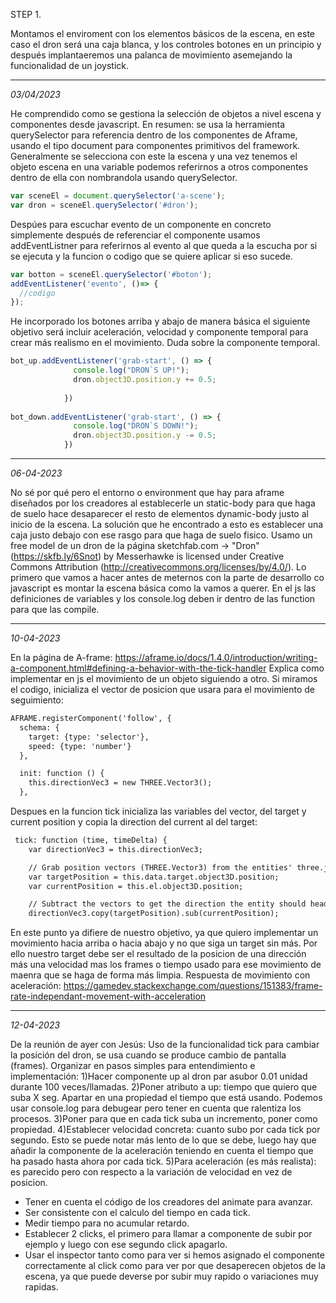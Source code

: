 STEP 1.

Montamos el enviroment con los elementos básicos de la escena,
en este caso el dron será una caja blanca, y los controles 
botones en un principio y después implantaeremos una palanca
de movimiento asemejando la funcionalidad de un joystick.

------------------------------------------------------------------
*03/04/2023*

He comprendido como se gestiona la selección de objetos a nivel escena y componentes desde javascript.
En resumen: se usa la herramienta querySelector para referencia dentro de los componentes de Aframe, usando el tipo document para componentes primitivos del framework. Generalmente se selecciona con este la escena y una vez tenemos el objeto escena en una variable podemos referirnos a otros componentes dentro de ella con nombrandola usando querySelector.
```javascript
var sceneEl = document.querySelector('a-scene');
var dron = sceneEl.querySelector('#dron');
```
Despúes para escuchar evento de un componente en concreto simplemente después de referenciar el componente usamos addEventListner para referirnos al evento al que queda a la escucha por si se ejecuta y la funcion o codigo que se quiere aplicar si eso sucede.
```javascript
var botton = sceneEl.querySelector('#boton');
addEventListener('evento', ()=> {
  //codigo
}); 
```
He incorporado los botones arriba y abajo de manera básica el siguiente objetivo será incluir aceleración, velocidad y componente temporal para crear más realismo en el movimiento. Duda sobre la componente temporal.
```javascript
bot_up.addEventListener('grab-start', () => {
              console.log("DRON`S UP!");
              dron.object3D.position.y += 0.5;
              
            })
            
bot_down.addEventListener('grab-start', () => {
              console.log("DRON`S DOWN!");
              dron.object3D.position.y -= 0.5;
            })
```

------------------------------------------------------------------------

*06-04-2023*

No sé por qué pero el entorno o environment que hay para aframe diseñados por los creadores
al establecerle un static-body para que haga de suelo hace desaparecer el resto de elementos
dynamic-body justo al inicio de la escena. La solución que he encontrado a esto es 
establecer una caja justo debajo con ese rasgo para que haga de suelo fisico.
Usamo un free model de un dron de la página sketchfab.com -> 
"Dron" (https://skfb.ly/6Snot) by Messerhawke is licensed under Creative Commons Attribution (http://creativecommons.org/licenses/by/4.0/).
Lo primero que vamos a hacer antes de meternos con la parte de desarrollo co javascript es
montar la escena básica como la vamos a querer.
En el js las definiciones de variables y los console.log deben ir dentro de las function para que las compile.

-----------------------------------------------------------------------------

*10-04-2023*

En la página de A-frame: https://aframe.io/docs/1.4.0/introduction/writing-a-component.html#defining-a-behavior-with-the-tick-handler
Explica como implementar en js el movimiento de un objeto siguiendo a otro.
Si miramos el codigo, inicializa el vector de posicion que usara para el movimiento de seguimiento:
```html
AFRAME.registerComponent('follow', {
  schema: {
    target: {type: 'selector'},
    speed: {type: 'number'}
  },

  init: function () {
    this.directionVec3 = new THREE.Vector3();
  },

```
Despues en la funcion tick inicializa las variables del vector, del target y current position y copia la direction del current
al del target:
```html
 tick: function (time, timeDelta) {
    var directionVec3 = this.directionVec3;

    // Grab position vectors (THREE.Vector3) from the entities' three.js objects.
    var targetPosition = this.data.target.object3D.position;
    var currentPosition = this.el.object3D.position;

    // Subtract the vectors to get the direction the entity should head in.
    directionVec3.copy(targetPosition).sub(currentPosition);

```
En este punto ya difiere de nuestro objetivo, ya que quiero implementar un movimiento hacia arriba o hacia abajo y no que siga un target
sin más. 
Por ello nuestro target debe ser el resultado de la posicion de una dirección más una velocidad mas los frames o tiempo usado 
para ese movimiento de maenra que se haga de forma más limpia.
Respuesta de movimiento con aceleración: https://gamedev.stackexchange.com/questions/151383/frame-rate-independant-movement-with-acceleration

---------------------------------------------------------------------------------------------

*12-04-2023*

De la reunión de ayer con Jesús:
Uso de la funcionalidad tick para cambiar la posición del dron, se usa cuando se produce cambio de pantalla (frames).
Organizar en pasos simples para entendimiento e implementación:
1)Hacer componente up al dron par asubor 0.01 unidad durante 100 veces/llamadas.
2)Poner atributo a up: tiempo que quiero que suba X seg. Apartar en una propiedad el tiempo que está usando.
Podemos usar console.log para debugear pero tener en cuenta que ralentiza los procesos.
3)Poner para que en cada tick suba un incremento, poner como propiedad.
4)Establecer velocidad concreta: cuanto subo por cada tick por segundo. Esto se puede notar más lento de lo que se debe, luego hay que añadir la componente 
de la aceleración teniendo en cuenta el tiempo que ha pasado hasta ahora por cada tick.
5)Para aceleración (es más realista): es parecido pero con respecto a la variación de velocidad en vez de posicion.

- Tener en cuenta el código de los creadores del animate para avanzar.
- Ser consistente con el calculo del tiempo en cada tick.
- Medir tiempo para no acumular retardo.
- Establecer 2 clicks, el primero para llamar a componente de subir por ejemplo y luego con ese segundo click apagarlo.
- Usar el inspector tanto como para ver si hemos asignado el componente correctamente al click como para ver por que desaperecen objetos de la escena,
  ya que puede deverse por subir muy rapido o variaciones muy rapidas.
